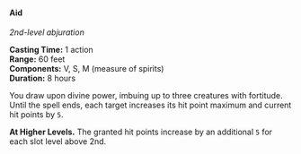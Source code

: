 #### Aid
<!-- markdownlint-disable link-image-reference-definitions -->
[_metadata_:spell_name]:- "Aid"
[_metadata_:spell_level]:- "2"
[_metadata_:spell_school]:- "abjuration"
[_metadata_:ritual]:- "false"
[_metadata_:casting_time_amount]:- "1"
[_metadata_:casting_time_unit]:- "action"
[_metadata_:range]:- "60 feet"
[_metadata_:components_verbal]:- "true"
[_metadata_:components_somatic]:- "true"
[_metadata_:components_material]:- "true"
[_metadata_:components_material_description]:- "measure of spirits"
[_metadata_:duration]:- "8 hours"
[_metadata_:concentration]:- "false"
[_metadata_:target]:- "up to three creatures"
[_metadata_:compared_to_wotc_srd_5.1]:- "mechanics_same_wording_different"
[_metadata_:compared_to_a5e_srd]:- "mechanics_same_wording_same"
<!-- markdownlint-disable-next-line no-emphasis-as-heading -->
_2nd-level abjuration_

**Casting Time:** 1 action \
**Range:** 60 feet \
**Components:** V, S, M (measure of spirits) \
**Duration:** 8 hours

You draw upon divine power, imbuing up to three creatures with fortitude.
Until the spell ends, each target increases its hit point maximum and current hit points by `5`.

**At Higher Levels.**
The granted hit points increase by an additional `5` for each slot level above 2nd.
